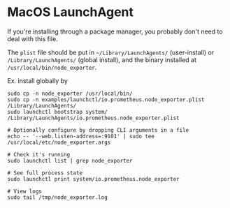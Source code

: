 # MacOS LaunchAgent

If you're installing through a package manager, you probably don't need to deal
with this file.

The `plist` file should be put in `~/Library/LaunchAgents/` (user-install) or
`/Library/LaunchAgents/` (global install), and the binary installed at
`/usr/local/bin/node_exporter`.

Ex. install globally by

    sudo cp -n node_exporter /usr/local/bin/
    sudo cp -n examples/launchctl/io.prometheus.node_exporter.plist /Library/LaunchAgents/
    sudo launchctl bootstrap system/ /Library/LaunchAgents/io.prometheus.node_exporter.plist

    # Optionally configure by dropping CLI arguments in a file
    echo -- '--web.listen-address=:9101' | sudo tee /usr/local/etc/node_exporter.args

    # Check it's running
    sudo launchctl list | grep node_exporter

    # See full process state
    sudo launchctl print system/io.prometheus.node_exporter

    # View logs
    sudo tail /tmp/node_exporter.log
